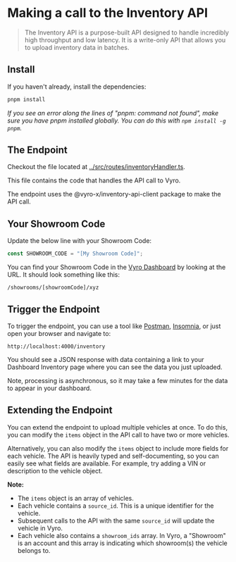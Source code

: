 # Making a call to the Inventory API

> The Inventory API is a purpose-built API designed to handle incredibly high throughput and low latency. It is a write-only API that allows you to upload inventory data in batches.

## Install

If you haven't already, install the dependencies:

```bash
pnpm install
```

_If you see an error along the lines of "pnpm: command not found", make sure you have pnpm installed globally. You can do this with `npm install -g pnpm`._

## The Endpoint

Checkout the file located at [../src/routes/inventoryHandler.ts](../src/routes/inventoryHandler.ts).

This file contains the code that handles the API call to Vyro.

The endpoint uses the @vyro-x/inventory-api-client package to make the API call.

## Your Showroom Code

Update the below line with your Showroom Code:

```typescript
const SHOWROOM_CODE = "[My Showroom Code]";
```

You can find your Showroom Code in the [Vyro Dashboard](https://dashboard.vyrolabs-staging.net) by looking at the URL. It should look something like this:

```
/showrooms/[showroomCode]/xyz
```

## Trigger the Endpoint

To trigger the endpoint, you can use a tool like [Postman](https://www.postman.com/), [Insomnia](https://insomnia.rest/), or just open your browser and navigate to:

```
http://localhost:4000/inventory
```

You should see a JSON response with data containing a link to your Dashboard Inventory page where you can see the data you just uploaded.

Note, processing is asynchronous, so it may take a few minutes for the data to appear in your dashboard.

## Extending the Endpoint

You can extend the endpoint to upload multiple vehicles at once. To do this, you can modify the `items` object in the API call to have two or more vehicles.

Alternatively, you can also modify the `items` object to include more fields for each vehicle. The API is heavily typed and self-documenting, so you can easily see what fields are available. For example, try adding a VIN or description to the vehicle object.

**Note:**

- The `items` object is an array of vehicles.
- Each vehicle contains a `source_id`. This is a unique identifier for the vehicle.
- Subsequent calls to the API with the same `source_id` will update the vehicle in Vyro.
- Each vehicle also contains a `showroom_ids` array. In Vyro, a "Showroom" is an account and this array is indicating which showroom(s) the vehicle belongs to.
